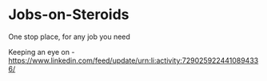 # Jobs-on-Steroids
One stop place, for any job you need

Keeping an eye on - https://www.linkedin.com/feed/update/urn:li:activity:7290259224410894336/

